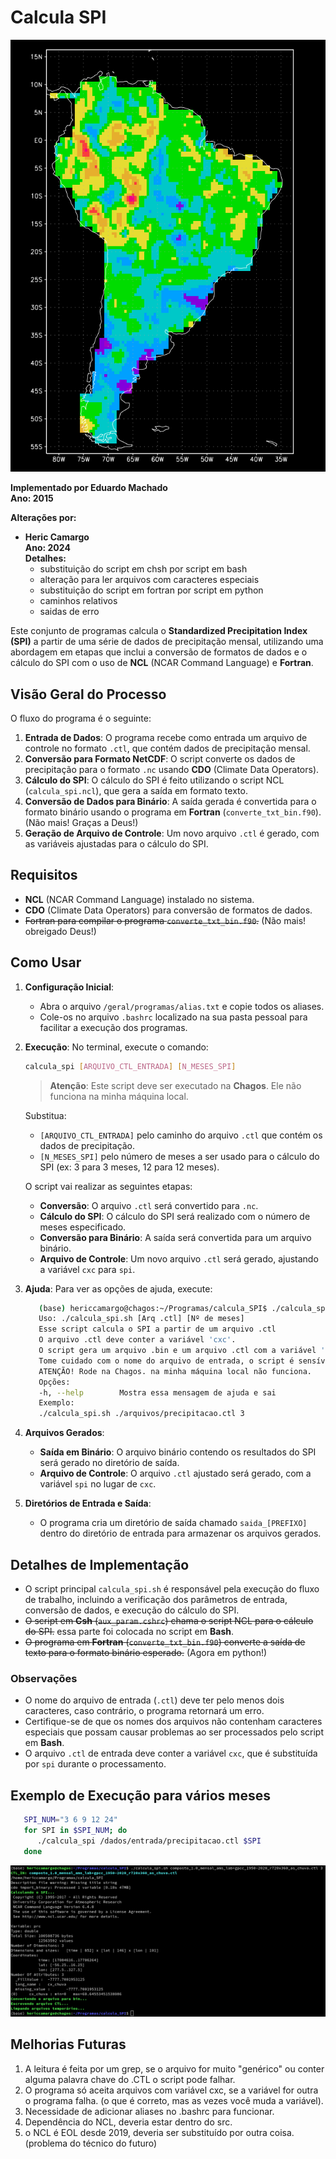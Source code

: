 # Calcula SPI

![SPI](src/pics/spi.png)

**Implementado por Eduardo Machado**  
**Ano: 2015**

**Alterações por:**
- **Heric Camargo**  
  **Ano: 2024**  
  **Detalhes:**
   - substituição do script em chsh por script em bash
   - alteração para ler arquivos com caracteres especiais
   - substituição do script em fortran por script em python
   - caminhos relativos
   - saidas de erro

Este conjunto de programas calcula o **Standardized Precipitation Index (SPI)** a partir de uma série de dados de precipitação mensal, utilizando uma abordagem em etapas que inclui a conversão de formatos de dados e o cálculo do SPI com o uso de **NCL** (NCAR Command Language) e **Fortran**.

## Visão Geral do Processo

O fluxo do programa é o seguinte:

1. **Entrada de Dados**: O programa recebe como entrada um arquivo de controle no formato `.ctl`, que contém dados de precipitação mensal.
2. **Conversão para Formato NetCDF**: O script converte os dados de precipitação para o formato `.nc` usando **CDO** (Climate Data Operators).
3. **Cálculo do SPI**: O cálculo do SPI é feito utilizando o script NCL (`calcula_spi.ncl`), que gera a saída em formato texto.
4. **Conversão de Dados para Binário**: A saída gerada é convertida para o formato binário usando o programa em **Fortran** (`converte_txt_bin.f90`). (Não mais! Graças a Deus!)
5. **Geração de Arquivo de Controle**: Um novo arquivo `.ctl` é gerado, com as variáveis ajustadas para o cálculo do SPI.

## Requisitos

- **NCL** (NCAR Command Language) instalado no sistema.
- **CDO** (Climate Data Operators) para conversão de formatos de dados.
- ~~Fortran para compilar o programa `converte_txt_bin.f90`.~~ (Não mais! obreigado Deus!)

## Como Usar

1. **Configuração Inicial**:
   - Abra o arquivo `/geral/programas/alias.txt` e copie todos os aliases.
   - Cole-os no arquivo `.bashrc` localizado na sua pasta pessoal para facilitar a execução dos programas.
   
2. **Execução**:
   No terminal, execute o comando:

   ```bash
   calcula_spi [ARQUIVO_CTL_ENTRADA] [N_MESES_SPI]
   ```

   > **Atenção**: Este script deve ser executado na **Chagos**. Ele não funciona na minha máquina local.

   Substitua:
   - `[ARQUIVO_CTL_ENTRADA]` pelo caminho do arquivo `.ctl` que contém os dados de precipitação.
   - `[N_MESES_SPI]` pelo número de meses a ser usado para o cálculo do SPI (ex: 3 para 3 meses, 12 para 12 meses).

   O script vai realizar as seguintes etapas:
   - **Conversão**: O arquivo `.ctl` será convertido para `.nc`.
   - **Cálculo do SPI**: O cálculo do SPI será realizado com o número de meses especificado.
   - **Conversão para Binário**: A saída será convertida para um arquivo binário.
   - **Arquivo de Controle**: Um novo arquivo `.ctl` será gerado, ajustando a variável `cxc` para `spi`.

3. **Ajuda**:
   Para ver as opções de ajuda, execute:

   ```bash
      (base) hericcamargo@chagos:~/Programas/calcula_SPI$ ./calcula_spi.sh -h
      Uso: ./calcula_spi.sh [Arq .ctl] [Nº de meses]
      Esse script calcula o SPI a partir de um arquivo .ctl
      O arquivo .ctl deve conter a variável 'cxc'.
      O script gera um arquivo .bin e um arquivo .ctl com a variável 'spi'
      Tome cuidado com o nome do arquivo de entrada, o script é sensível a isso.
      ATENÇÃO! Rode na Chagos. na minha máquina local não funciona.
      Opções:
      -h, --help		Mostra essa mensagem de ajuda e sai
      Exemplo:
      ./calcula_spi.sh ./arquivos/precipitacao.ctl 3
   ```

4. **Arquivos Gerados**:
   - **Saída em Binário**: O arquivo binário contendo os resultados do SPI será gerado no diretório de saída.
   - **Arquivo de Controle**: O arquivo `.ctl` ajustado será gerado, com a variável `spi` no lugar de `cxc`.

5. **Diretórios de Entrada e Saída**:
   - O programa cria um diretório de saída chamado `saida_[PREFIXO]` dentro do diretório de entrada para armazenar os arquivos gerados.
   
## Detalhes de Implementação

- O script principal `calcula_spi.sh` é responsável pela execução do fluxo de trabalho, incluindo a verificação dos parâmetros de entrada, conversão de dados, e execução do cálculo do SPI.
- ~~O script em **Csh** (`aux_param.cshrc`) chama o script NCL para o cálculo do SPI.~~ essa parte foi colocada no script em **Bash**.
- ~~O programa em **Fortran** (`converte_txt_bin.f90`) converte a saída de texto para o formato binário esperado.~~ (Agora em python!)

### Observações

- O nome do arquivo de entrada (`.ctl`) deve ter pelo menos dois caracteres, caso contrário, o programa retornará um erro.
- Certifique-se de que os nomes dos arquivos não contenham caracteres especiais que possam causar problemas ao ser processados pelo script em **Bash**.
- O arquivo `.ctl` de entrada deve conter a variável `cxc`, que é substituída por `spi` durante o processamento.

## Exemplo de Execução para vários meses

```bash
   SPI_NUM="3 6 9 12 24"
   for SPI in $SPI_NUM; do
      ./calcula_spi /dados/entrada/precipitacao.ctl $SPI
   done
```

![SPI](src/pics/terminal.png)

## Melhorias Futuras

1. A leitura é feita por um grep, se o arquivo for muito "genérico" ou conter alguma palavra chave do .CTL o script pode falhar.
2. O programa só aceita arquivos com variável cxc, se a variável for outra o programa falha. (o que é correto, mas as vezes você muda a variável).
3. Necessidade de adicionar aliases no .bashrc para funcionar.
4. Dependência do NCL, deveria estar dentro do src.
5. o NCL é EOL desde 2019, deveria ser substituído por outra coisa. (problema do técnico do futuro)

